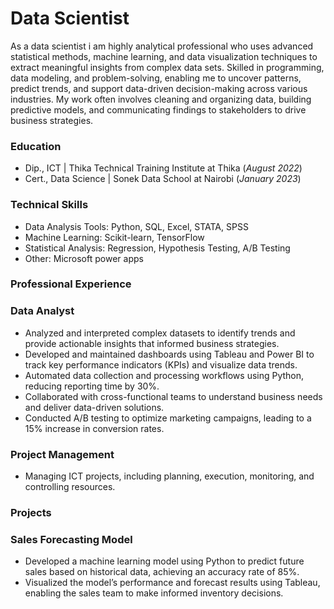 # Data Scientist

As a data scientist i am highly analytical professional who uses advanced statistical methods, machine learning, and data visualization techniques to extract meaningful insights from complex data sets. Skilled in programming, data modeling, and problem-solving, enabling me to uncover patterns, predict trends, and support data-driven decision-making across various industries. My work often involves cleaning and organizing data, building predictive models, and communicating findings to stakeholders to drive business strategies.

### Education 
-	Dip., ICT | Thika Technical Training Institute at Thika (_August 2022_)
-	Cert., Data Science | Sonek Data School at Nairobi (_January 2023_)

### Technical Skills
-	Data Analysis Tools: Python, SQL, Excel, STATA, SPSS
-	Machine Learning: Scikit-learn, TensorFlow
-	Statistical Analysis: Regression, Hypothesis Testing, A/B Testing
-	Other: Microsoft power apps

### Professional Experience

### Data Analyst
-	Analyzed and interpreted complex datasets to identify trends and provide actionable insights that informed business strategies.
-	Developed and maintained dashboards using Tableau and Power BI to track key performance indicators (KPIs) and visualize data trends.
-	Automated data collection and processing workflows using Python, reducing reporting time by 30%.
-	Collaborated with cross-functional teams to understand business needs and deliver data-driven solutions.
-	Conducted A/B testing to optimize marketing campaigns, leading to a 15% increase in conversion rates.

### Project Management
-	Managing ICT projects, including planning, execution, monitoring, and controlling resources.
	
### Projects

### Sales Forecasting Model
-  	Developed a machine learning model using Python to predict future sales based on historical data, achieving an accuracy rate of 85%.
-	Visualized the model’s performance and forecast results using Tableau, enabling the sales team to make informed inventory decisions.
